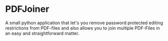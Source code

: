 # PDFJoiner
A small python application that let's you remove password protected editing restrictions from PDF-files and also allows you to join multiple PDF-Files in an easy and straightforward matter.
